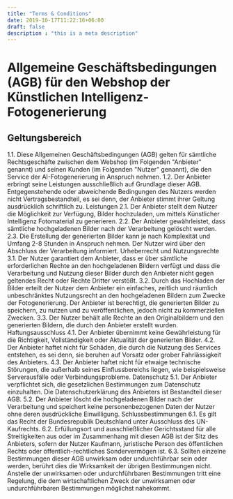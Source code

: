 ```yaml
---
title: "Terms & Conditions"
date: 2019-10-17T11:22:16+06:00
draft: false
description : "this is a meta description"
---
```


# Allgemeine Geschäftsbedingungen (AGB) für den Webshop der Künstlichen Intelligenz-Fotogenerierung

## Geltungsbereich

1.1. Diese Allgemeinen Geschäftsbedingungen (AGB) gelten für sämtliche Rechtsgeschäfte zwischen dem Webshop (im Folgenden "Anbieter" genannt) und seinen Kunden (im Folgenden "Nutzer" genannt), die den Service der AI-Fotogenerierung in Anspruch nehmen.
1.2. Der Anbieter erbringt seine Leistungen ausschließlich auf Grundlage dieser AGB. Entgegenstehende oder abweichende Bedingungen des Nutzers werden nicht Vertragsbestandteil, es sei denn, der Anbieter stimmt ihrer Geltung ausdrücklich schriftlich zu.
Leistungen
2.1. Der Anbieter stellt dem Nutzer die Möglichkeit zur Verfügung, Bilder hochzuladen, um mittels Künstlicher Intelligenz Fotomaterial zu generieren.
2.2. Der Anbieter gewährleistet, dass sämtliche hochgeladenen Bilder nach der Verarbeitung gelöscht werden.
2.3. Die Erstellung der generierten Bilder kann je nach Komplexität und Umfang 2-8 Stunden in Anspruch nehmen. Der Nutzer wird über den Abschluss der Verarbeitung informiert.
Urheberrecht und Nutzungsrechte
3.1. Der Nutzer garantiert dem Anbieter, dass er über sämtliche erforderlichen Rechte an den hochgeladenen Bildern verfügt und dass die Verarbeitung und Nutzung dieser Bilder durch den Anbieter nicht gegen geltendes Recht oder Rechte Dritter verstößt.
3.2. Durch das Hochladen der Bilder erteilt der Nutzer dem Anbieter ein einfaches, zeitlich und räumlich unbeschränktes Nutzungsrecht an den hochgeladenen Bildern zum Zwecke der Fotogenerierung. Der Anbieter ist berechtigt, die generierten Bilder zu speichern, zu nutzen und zu veröffentlichen, jedoch nicht zu kommerziellen Zwecken.
3.3. Der Nutzer behält alle Rechte an den Originalbildern und den generierten Bildern, die durch den Anbieter erstellt wurden.
Haftungsausschluss
4.1. Der Anbieter übernimmt keine Gewährleistung für die Richtigkeit, Vollständigkeit oder Aktualität der generierten Bilder.
4.2. Der Anbieter haftet nicht für Schäden, die durch die Nutzung des Services entstehen, es sei denn, sie beruhen auf Vorsatz oder grober Fahrlässigkeit des Anbieters.
4.3. Der Anbieter haftet nicht für etwaige technische Störungen, die außerhalb seines Einflussbereichs liegen, wie beispielsweise Serverausfälle oder Verbindungsprobleme.
Datenschutz
5.1. Der Anbieter verpflichtet sich, die gesetzlichen Bestimmungen zum Datenschutz einzuhalten. Die Datenschutzerklärung des Anbieters ist Bestandteil dieser AGB.
5.2. Der Anbieter löscht die hochgeladenen Bilder nach der Verarbeitung und speichert keine personenbezogenen Daten der Nutzer ohne deren ausdrückliche Einwilligung.
Schlussbestimmungen
6.1. Es gilt das Recht der Bundesrepublik Deutschland unter Ausschluss des UN-Kaufrechts.
6.2. Erfüllungsort und ausschließlicher Gerichtsstand für alle Streitigkeiten aus oder im Zusammenhang mit diesen AGB ist der Sitz des Anbieters, sofern der Nutzer Kaufmann, juristische Person des öffentlichen Rechts oder öffentlich-rechtliches Sondervermögen ist.
6.3. Sollten einzelne Bestimmungen dieser AGB unwirksam oder undurchführbar sein oder werden, berührt dies die Wirksamkeit der übrigen Bestimmungen nicht. Anstelle der unwirksamen oder undurchführbaren Bestimmungen tritt eine Regelung, die dem wirtschaftlichen Zweck der unwirksamen oder undurchführbaren Bestimmungen möglichst nahekommt.